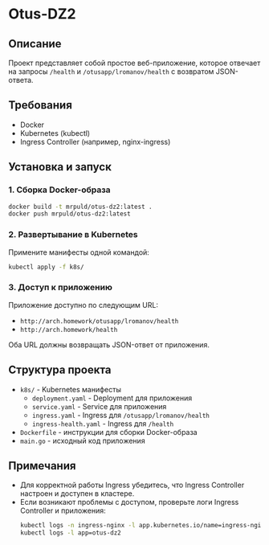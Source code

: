 # Otus-DZ2

## Описание
Проект представляет собой простое веб-приложение, которое отвечает на запросы `/health` и `/otusapp/lromanov/health` с возвратом JSON-ответа.

## Требования
- Docker
- Kubernetes (kubectl)
- Ingress Controller (например, nginx-ingress)

## Установка и запуск

### 1. Сборка Docker-образа
```bash
docker build -t mrpuld/otus-dz2:latest .
docker push mrpuld/otus-dz2:latest
```

### 2. Развертывание в Kubernetes
Примените манифесты одной командой:
```bash
kubectl apply -f k8s/
```

### 3. Доступ к приложению
Приложение доступно по следующим URL:
- `http://arch.homework/otusapp/lromanov/health`
- `http://arch.homework/health`

Оба URL должны возвращать JSON-ответ от приложения.

## Структура проекта
- `k8s/` - Kubernetes манифесты
  - `deployment.yaml` - Deployment для приложения
  - `service.yaml` - Service для приложения
  - `ingress.yaml` - Ingress для `/otusapp/lromanov/health`
  - `ingress-health.yaml` - Ingress для `/health`
- `Dockerfile` - инструкции для сборки Docker-образа
- `main.go` - исходный код приложения

## Примечания
- Для корректной работы Ingress убедитесь, что Ingress Controller настроен и доступен в кластере.
- Если возникают проблемы с доступом, проверьте логи Ingress Controller и приложения:
  ```bash
  kubectl logs -n ingress-nginx -l app.kubernetes.io/name=ingress-nginx
  kubectl logs -l app=otus-dz2
  ``` 
